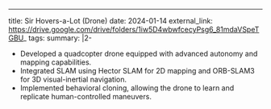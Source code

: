 ---
title: Sir Hovers-a-Lot (Drone)
date: 2024-01-14
external_link: https://drive.google.com/drive/folders/1iw5D4wbwfcecyPsg6_81mdaVSpeTGBU_
tags:
summary: |2-
  - Developed a quadcopter drone equipped with advanced autonomy and mapping capabilities.
  - Integrated SLAM using Hector SLAM for 2D mapping and ORB-SLAM3 for 3D visual-inertial navigation.
  - Implemented behavioral cloning, allowing the drone to learn and replicate human-controlled maneuvers.

